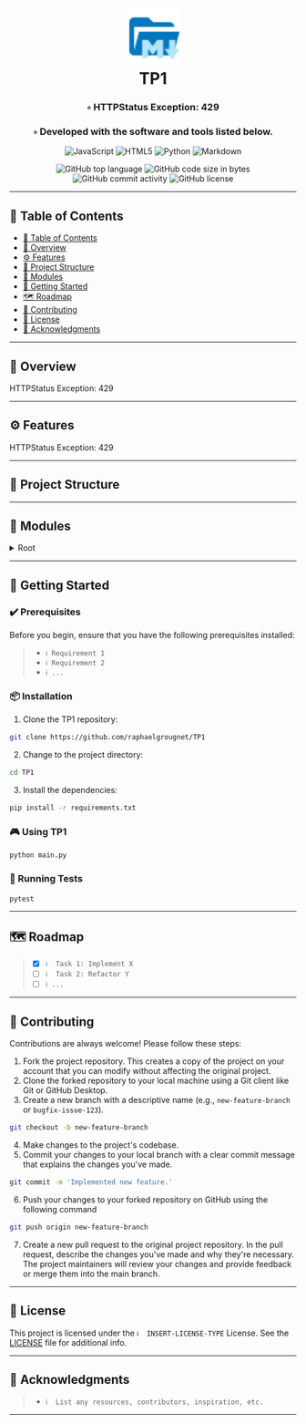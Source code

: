 <div align="center">
<h1 align="center">
<img src="https://raw.githubusercontent.com/PKief/vscode-material-icon-theme/ec559a9f6bfd399b82bb44393651661b08aaf7ba/icons/folder-markdown-open.svg" width="100" />
<br>TP1
</h1>
<h3>◦ HTTPStatus Exception: 429</h3>
<h3>◦ Developed with the software and tools listed below.</h3>

<p align="center">
<img src="https://img.shields.io/badge/JavaScript-F7DF1E.svg?style&logo=JavaScript&logoColor=black" alt="JavaScript" />
<img src="https://img.shields.io/badge/HTML5-E34F26.svg?style&logo=HTML5&logoColor=white" alt="HTML5" />
<img src="https://img.shields.io/badge/Python-3776AB.svg?style&logo=Python&logoColor=white" alt="Python" />
<img src="https://img.shields.io/badge/Markdown-000000.svg?style&logo=Markdown&logoColor=white" alt="Markdown" />
</p>
<img src="https://img.shields.io/github/languages/top/raphaelgrougnet/TP1?style&color=5D6D7E" alt="GitHub top language" />
<img src="https://img.shields.io/github/languages/code-size/raphaelgrougnet/TP1?style&color=5D6D7E" alt="GitHub code size in bytes" />
<img src="https://img.shields.io/github/commit-activity/m/raphaelgrougnet/TP1?style&color=5D6D7E" alt="GitHub commit activity" />
<img src="https://img.shields.io/github/license/raphaelgrougnet/TP1?style&color=5D6D7E" alt="GitHub license" />
</div>

---

## 📒 Table of Contents
- [📒 Table of Contents](#-table-of-contents)
- [📍 Overview](#-overview)
- [⚙️ Features](#-features)
- [📂 Project Structure](#project-structure)
- [🧩 Modules](#modules)
- [🚀 Getting Started](#-getting-started)
- [🗺 Roadmap](#-roadmap)
- [🤝 Contributing](#-contributing)
- [📄 License](#-license)
- [👏 Acknowledgments](#-acknowledgments)

---


## 📍 Overview

HTTPStatus Exception: 429

---

## ⚙️ Features

HTTPStatus Exception: 429

---


## 📂 Project Structure




---

## 🧩 Modules

<details closed><summary>Root</summary>

| File                                                                                                                                          | Summary                   |
| ---                                                                                                                                           | ---                       |
| [manage.py](https://github.com/raphaelgrougnet/TP1/blob/main/manage.py)                                                                       | HTTPStatus Exception: 429 |
| [admin.py](https://github.com/raphaelgrougnet/TP1/blob/main/rers\admin.py)                                                                    | HTTPStatus Exception: 429 |
| [apps.py](https://github.com/raphaelgrougnet/TP1/blob/main/rers\apps.py)                                                                      | HTTPStatus Exception: 429 |
| [forms.py](https://github.com/raphaelgrougnet/TP1/blob/main/rers\forms.py)                                                                    | HTTPStatus Exception: 429 |
| [models.py](https://github.com/raphaelgrougnet/TP1/blob/main/rers\models.py)                                                                  | HTTPStatus Exception: 429 |
| [tests.py](https://github.com/raphaelgrougnet/TP1/blob/main/rers\tests.py)                                                                    | HTTPStatus Exception: 429 |
| [urls.py](https://github.com/raphaelgrougnet/TP1/blob/main/rers\urls.py)                                                                      | HTTPStatus Exception: 429 |
| [views.py](https://github.com/raphaelgrougnet/TP1/blob/main/rers\views.py)                                                                    | HTTPStatus Exception: 429 |
| [0001_initial.py](https://github.com/raphaelgrougnet/TP1/blob/main/rers\migrations\0001_initial.py)                                           | HTTPStatus Exception: 429 |
| [0002_rename_statut_echange_status.py](https://github.com/raphaelgrougnet/TP1/blob/main/rers\migrations\0002_rename_statut_echange_status.py) | HTTPStatus Exception: 429 |
| [404.html](https://github.com/raphaelgrougnet/TP1/blob/main/rers\templates\404.html)                                                          | HTTPStatus Exception: 429 |
| [login.html](https://github.com/raphaelgrougnet/TP1/blob/main/rers\templates\registration\login.html)                                         | HTTPStatus Exception: 429 |
| [register.html](https://github.com/raphaelgrougnet/TP1/blob/main/rers\templates\registration\register.html)                                   | HTTPStatus Exception: 429 |
| [add-know.html](https://github.com/raphaelgrougnet/TP1/blob/main/rers\templates\rers\add-know.html)                                           | HTTPStatus Exception: 429 |
| [add-offer.html](https://github.com/raphaelgrougnet/TP1/blob/main/rers\templates\rers\add-offer.html)                                         | HTTPStatus Exception: 429 |
| [base.html](https://github.com/raphaelgrougnet/TP1/blob/main/rers\templates\rers\base.html)                                                   | HTTPStatus Exception: 429 |
| [details-offer.html](https://github.com/raphaelgrougnet/TP1/blob/main/rers\templates\rers\details-offer.html)                                 | HTTPStatus Exception: 429 |
| [index.html](https://github.com/raphaelgrougnet/TP1/blob/main/rers\templates\rers\index.html)                                                 | HTTPStatus Exception: 429 |
| [profil.html](https://github.com/raphaelgrougnet/TP1/blob/main/rers\templates\rers\profil.html)                                               | HTTPStatus Exception: 429 |
| [asgi.py](https://github.com/raphaelgrougnet/TP1/blob/main/TP1_GrougnetRaphael\asgi.py)                                                       | HTTPStatus Exception: 429 |
| [settings.py](https://github.com/raphaelgrougnet/TP1/blob/main/TP1_GrougnetRaphael\settings.py)                                               | HTTPStatus Exception: 429 |
| [urls.py](https://github.com/raphaelgrougnet/TP1/blob/main/TP1_GrougnetRaphael\urls.py)                                                       | HTTPStatus Exception: 429 |
| [wsgi.py](https://github.com/raphaelgrougnet/TP1/blob/main/TP1_GrougnetRaphael\wsgi.py)                                                       | HTTPStatus Exception: 429 |

</details>

---

## 🚀 Getting Started

### ✔️ Prerequisites

Before you begin, ensure that you have the following prerequisites installed:
> - `ℹ️ Requirement 1`
> - `ℹ️ Requirement 2`
> - `ℹ️ ...`

### 📦 Installation

1. Clone the TP1 repository:
```sh
git clone https://github.com/raphaelgrougnet/TP1
```

2. Change to the project directory:
```sh
cd TP1
```

3. Install the dependencies:
```sh
pip install -r requirements.txt
```

### 🎮 Using TP1

```sh
python main.py
```

### 🧪 Running Tests
```sh
pytest
```

---


## 🗺 Roadmap

> - [X] `ℹ️  Task 1: Implement X`
> - [ ] `ℹ️  Task 2: Refactor Y`
> - [ ] `ℹ️ ...`


---

## 🤝 Contributing

Contributions are always welcome! Please follow these steps:
1. Fork the project repository. This creates a copy of the project on your account that you can modify without affecting the original project.
2. Clone the forked repository to your local machine using a Git client like Git or GitHub Desktop.
3. Create a new branch with a descriptive name (e.g., `new-feature-branch` or `bugfix-issue-123`).
```sh
git checkout -b new-feature-branch
```
4. Make changes to the project's codebase.
5. Commit your changes to your local branch with a clear commit message that explains the changes you've made.
```sh
git commit -m 'Implemented new feature.'
```
6. Push your changes to your forked repository on GitHub using the following command
```sh
git push origin new-feature-branch
```
7. Create a new pull request to the original project repository. In the pull request, describe the changes you've made and why they're necessary.
The project maintainers will review your changes and provide feedback or merge them into the main branch.

---

## 📄 License

This project is licensed under the `ℹ️  INSERT-LICENSE-TYPE` License. See the [LICENSE](https://docs.github.com/en/communities/setting-up-your-project-for-healthy-contributions/adding-a-license-to-a-repository) file for additional info.

---

## 👏 Acknowledgments

> - `ℹ️  List any resources, contributors, inspiration, etc.`

---
